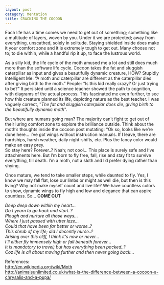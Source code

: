 ```yaml
---
layout: post
category: Mentation
title: CRACKING THE COCOON
---
```


Each life has a time comes we need to get out of something; something like a multitude of layers, woven by you. 
Under it we are protected; away from everything, unscathed, solely in solitude. 
Staying shielded inside does make it your comfort zone and it is extremely tough to get out. 
Many choose not to; to die within, while a handful rip it up, to face the lustrous world. 

<!--excerpt-->

As a silly kid, the life cycle of the moth amused me a lot and still does much more than the software life cycle. 
Cocoon takes the fat and sluggish caterpillar as input and gives a beautifully dynamic creature, HOW? 
Stupidly Intelligent Me: “A moth and caterpillar are different as the caterpillar dies after giving birth to the moth.” 
People: “Is this kid really crazy? Or just trying to be?” 
It persisted until a science teacher showed the path to cognition, with diagrams of the actual process. 
This fascinated me even further, to see how this creature planned its life, depicting nature as the best teacher. 
I was vaguely correct, "*The fat and sluggish caterpillar does die, giving birth to the beautifully dynamic moth*".

<!--excerpt-->

But where are humans going man? The majority can’t fight to get out of their luring comfort zone to explore the brilliance outside. 
Think about the moth’s thoughts inside the cocoon post mutating: “Ok so, looks like we’re done here… I’ve got wings without instruction manuals. 
If I leave, there are hardships, harsh weather, daily night-shifts, etc. Plus the fancy color would make an easy prey.  
So stay here? Forever..? Naah; not cool… This place is surely safe and I’ve attachments here. 
But I’m born to fly free, fall, rise and stay fit to survive everything, till death. I’m a moth, not a sloth and I’d prefer dying rather than shying.

<!--excerpt-->

Once mature, we tend to take smaller steps, while daunted to fly. 
Yes, I know we may fall flat, lose our limbs or might as well die, but then is this living? 
Why not make myself count and live life? We have countless colors to show, dynamic wings to fly high and low and elegance that can aspire countless. 
So… **COME OUT**

<!--excerpt-->

*Deep deep down within my heart...*  
*Do I yearn to go back and start..?*  
*Plough and nurture all those ways...*  
*Where I just passed with utter laze...*  
*Could that have been far better or worse..?*  
*This shrub of my life; did I decently nurse..?*  
*Arising over this cliff, I think it's now or never...*  
*I'll either fly immensely high or fall beneath forever...*  
*It is mandatory to travel; but has everything been packed..?*  
*Coz life is all about moving further and then never going back...*  

<!--excerpt-->

References:  
<http://en.wikipedia.org/wiki/Moth>  
<http://animalsunlimited.co.uk/what-is-the-difference-between-a-cocoon-a-chrysalis-and-a-pupa/>  

<!--excerpt-->

